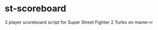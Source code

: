 st-scoreboard
=============

3 player scoreboard script for Super Street Fighter 2 Turbo on mame-rr
